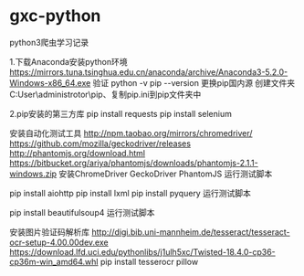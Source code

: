 # gxc-python
python3爬虫学习记录

1.下载Anaconda安装python环境
https://mirrors.tuna.tsinghua.edu.cn/anaconda/archive/Anaconda3-5.2.0-Windows-x86_64.exe
验证
python -v
pip --version
更换pip国内源
创建文件夹C:User\administrotor\pip、复制pip.ini到pip文件夹中

2.pip安装的第三方库
pip install requests
pip install selenium

安装自动化测试工具
http://npm.taobao.org/mirrors/chromedriver/
https://github.com/mozilla/geckodriver/releases
http://phantomjs.org/download.html
https://bitbucket.org/ariya/phantomjs/downloads/phantomjs-2.1.1-windows.zip
安装ChromeDriver GeckoDriver PhantomJS
运行测试脚本

pip install aiohttp
pip install lxml
pip install pyquery
运行测试脚本

pip install beautifulsoup4
运行测试脚本

安装图片验证码解析库
http://digi.bib.uni-mannheim.de/tesseract/tesseract-ocr-setup-4.00.00dev.exe
https://download.lfd.uci.edu/pythonlibs/j1ulh5xc/Twisted-18.4.0-cp36-cp36m-win_amd64.whl
pip install tesserocr pillow